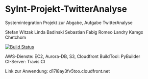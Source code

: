 # SyInt-Projekt-TwitterAnalyse
Systemintegration Projekt zur Abgabe, Aufgabe TwitterAnalyse

Stefan Witzak
Linda Badinski
Sebastian Fabig
Romeo Landry Kamgo Chetchom

[![Build Status](https://travis-ci.org/wist92/SyInt-Projekt-TwitterAnalyse.svg?branch=master)](https://travis-ci.org/wist92/SyInt-Projekt-TwitterAnalyse)

AWS-Dienste: EC2, Aurora-DB, S3, Cloudfront
BuildTool: PyBuilder  
CI-Server: Travis CI

Link zur Anwendung: d17l8ay3fv5too.cloudfront.net
